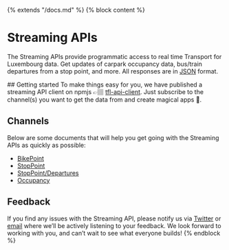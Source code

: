 {% extends "/docs.md" %}
{% block content %}
# Streaming APIs
The Streaming APIs provide programmatic access to real time Transport for Luxembourg data. Get updates of carpark occupancy data, bus/train departures from a stop point, and more. All responses are in [JSON](https://en.wikipedia.org/wiki/JSON) format.

## Getting started
To make things easy for you, we have published a streaming API client on npmjs 👉🏽 [tfl-api-client](https://www.npmjs.com/package/tfl-api-client).
Just subscribe to the channel(s) you want to get the data from and create magical apps 🎉.

## Channels
Below are some documents that will help you get going with the Streaming APIs as quickly as possible:

- [BikePoint](/Streaming_APIs/BikePoint.md)
- [StopPoint](/Streaming_APIs/StopPoint.md)
- [StopPoint/Departures](/Streaming_APIs/StopPoint/departures.md)
- [Occupancy](/Streaming_APIs/Occupancy.md)

## Feedback
If you find any issues with the Streaming API, please notify us via [Twitter](https://twitter.com/TfLlu) or [email](mailto:tfl@ion.lu) where we’ll be actively listening to your feedback. We look forward to working with you, and can’t wait to see what everyone builds!
{% endblock %}
